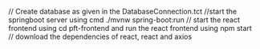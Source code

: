 // Create database as given in the DatabaseConnection.tct
//start the springboot server using cmd ./mvnw spring-boot:run
// start the react frontend using cd pft-frontend and run the react frontend using npm start  
// download the dependencies of react, react and axios